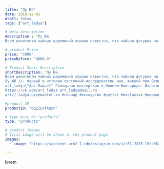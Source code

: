 ```yaml
---
title: "Лу Юй"
date: 2018-12-01
draft: false
tags: ["art_ladya"]

# meta description
description : "Лу Юй.
Всем ценителям чайных церемоний хорошо известно, что чайная фигурка на чайном подносе это в первую очередь символизирует богатство и счастье. И благодаря"

# product Price
price: "3000"
priceBefore: "3600.0"

# Product Short Description
shortDescription: "Лу Юй.
Всем ценителям чайных церемоний хорошо известно, что чайная фигурка на чайном подносе это в первую очередь символизирует богатство и счастье. И благодаря этим поверьям во время проведения любой чайной церемонии, фигурка должна стоять на чайном подносе повернутой к гостям лицом, этим она приносит гостям благополучие и богатство.
Лу Юй //- первый в истории системный исследователь чая, живший при Великих Танах, почитается как один из трёх чайных божеств (ча шэнь). Он в совершенстве постиг Чайный путь и считается непревзойдённым мастером чая во всей Поднебесной. На сегодняшний день по всему миру считается покровителем, и духом чайного мастерства и дела //- это символ китайского чая. Считается, если поставить фигурку Лу Юйя на чайный поднос то тот чай, который заваривался в присутствии фигурки, получится намного ароматнее и намного лучше.
art_ladya\"Арт Ладья\" Гончарная мастерская в Нижнем Новгороде. Изготовление керамики и мастер//-классы по обучению. 
https://vk.com/art_ladya art_ladya@mail.ru 
art//-ladya.Livemaster.ru #гончар #исскуство #potter #exclusive #керамикаручнаяработа #керамиканазаказ #handmade #керамика #гончарнаяпосуда #эксклюзивнаякерамика #painter #decor #ceramicar #nntoday #claygoods #restaurant #earthenware #ceramic #чайнаяцеремония #нэцкэ #чайныймастер #magic #ezoteric #ceramicart #магия #фигурки #clay #авторскаякерамика #луюй"

#product ID
productID: "Bq2ZLVfAqxn"

# type must be "products"
type: "products"

# product Images
# first image will be shown in the product page
images:
  - image: "https://scontent-arn2-1.cdninstagram.com/v/t51.2885-15/e35/46717651_120145172262830_1220645746439689992_n.jpg?tp=1&_nc_ht=scontent-arn2-1.cdninstagram.com&_nc_cat=102&_nc_ohc=vmVgsecOcJcAX8Fh5qh&ccb=7-4&oh=53861685e1eac16de3b2b3f383cf4527&oe=60829F5D&_nc_sid=86f79a&ig_cache_key=MTkyNDgzNjYyMDg5MzMzNDYzMQ%3D%3D.2-ccb7-4"

---
```

lorem
